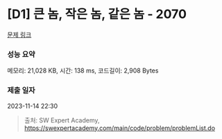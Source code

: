 # [D1] 큰 놈, 작은 놈, 같은 놈 - 2070 

[문제 링크](https://swexpertacademy.com/main/code/problem/problemDetail.do?contestProbId=AV5QQ6qqA40DFAUq) 

### 성능 요약

메모리: 21,028 KB, 시간: 138 ms, 코드길이: 2,908 Bytes

### 제출 일자

2023-11-14 22:30



> 출처: SW Expert Academy, https://swexpertacademy.com/main/code/problem/problemList.do